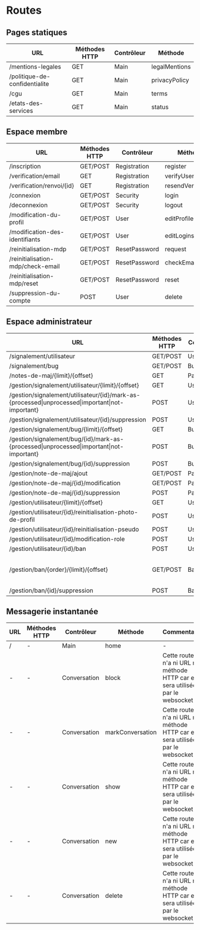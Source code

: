 # Routes

## Pages statiques

| URL | Méthodes HTTP | Contrôleur | Méthode |
|--|--|--|--|
| /mentions-legales | GET | Main | legalMentions |
| /politique-de-confidentialite | GET | Main | privacyPolicy |
| /cgu | GET | Main | terms |
| /etats-des-services | GET | Main | status |

## Espace membre

| URL | Méthodes HTTP | Contrôleur | Méthode | Commentaire |
|--|--|--|--|--|
| /inscription | GET/POST | Registration | register | |
| /verification/email | GET | Registration | verifyUserEmail | |
| /verification/renvoi/{id} | GET | Registration | resendVerifyEmail | |
| /connexion | GET/POST | Security | login | |
| /deconnexion | GET/POST | Security | logout | |
| /modification-du-profil | GET/POST | User | editProfile | |
| /modification-des-identifiants | GET/POST | User | editLogins | |
| /reinitialisation-mdp | GET/POST | ResetPassword | request | |
| /reinitialisation-mdp/check-email | GET/POST | ResetPassword | checkEmail | |
| /reinitialisation-mdp/reset | GET/POST | ResetPassword | reset | |
| /suppression-du-compte | POST | User | delete | |

## Espace administrateur

| URL | Méthodes HTTP | Contrôleur | Méthode | Commentaire |
|--|--|--|--|--|
| /signalement/utilisateur | GET/POST | UserReport | new | |
| /signalement/bug | GET/POST | BugReport | new | |
| /notes-de-maj/{limit}/{offset} | GET | PatchNote | index | |
| /gestion/signalement/utilisateur/{limit}/{offset} | GET | UserReport | index | |
| /gestion/signalement/utilisateur/{id}/mark-as-{processed\|unprocessed\|important\|not-important} | POST | UserReport | markAs | |
| /gestion/signalement/utilisateur/{id}/suppression | POST | UserReport | delete | |
| /gestion/signalement/bug/{limit}/{offset} | GET | BugReport | index | |
| /gestion/signalement/bug/{id}/mark-as-{processed\|unprocessed\|important\|not-important} | POST | BugReport | markAs | |
| /gestion/signalement/bug/{id}/suppression | POST | BugReport | delete | |
| /gestion/note-de-maj/ajout | GET/POST | PatchNote | new | |
| /gestion/note-de-maj/{id}/modification | GET/POST | PatchNote | edit | |
| /gestion/note-de-maj/{id}/suppression | POST | PatchNote | delete | |
| /gestion/utilisateur/{limit}/{offset} | GET | User | index | |
| /gestion/utilisateur/{id}/reinitialisation-photo-de-profil | POST | User | manage | |
| /gestion/utilisateur/{id}/reinitialisation-pseudo | POST | User | manage | |
| /gestion/utilisateur/{id}/modification-role | POST | User | manage | |
| /gestion/utilisateur/{id}/ban | POST | User | manage | |
| /gestion/ban/{order}/{limit}/{offset} | GET/POST | Ban | index | GET : liste, POST : nouveau bannissement |
| /gestion/ban/{id}/suppression | POST | Ban | delete | |

## Messagerie instantanée

| URL | Méthodes HTTP | Contrôleur | Méthode | Commentaire |
|--|--|--|--|--|
| / | - | Main | home | - |
| - | - | Conversation | block | Cette route n'a ni URL ni méthode HTTP car elle sera utilisée par le websocket |
| - | - | Conversation | markConversation | Cette route n'a ni URL ni méthode HTTP car elle sera utilisée par le websocket  |
| - | - | Conversation | show | Cette route n'a ni URL ni méthode HTTP car elle sera utilisée par le websocket  |
| - | - | Conversation | new | Cette route n'a ni URL ni méthode HTTP car elle sera utilisée par le websocket  |
| - | - | Conversation | delete | Cette route n'a ni URL ni méthode HTTP car elle sera utilisée par le websocket  |
